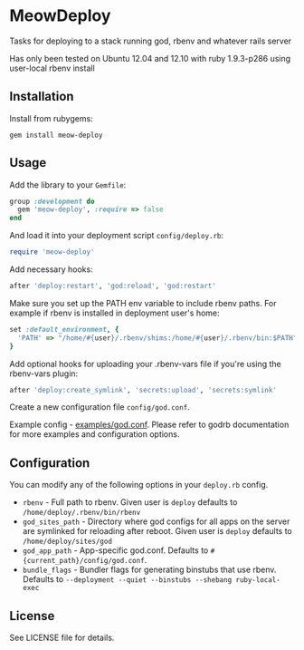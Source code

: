 # MeowDeploy

Tasks for deploying to a stack running god, rbenv and whatever rails server

Has only been tested on Ubuntu 12.04 and 12.10 with ruby 1.9.3-p286 using user-local rbenv install

## Installation

Install from rubygems:

```
gem install meow-deploy
```

## Usage

Add the library to your `Gemfile`:

```ruby
group :development do
  gem 'meow-deploy', :require => false
end
```

And load it into your deployment script `config/deploy.rb`:

```ruby
require 'meow-deploy'
```

Add necessary hooks:

```ruby
after 'deploy:restart', 'god:reload', 'god:restart'
```

Make sure you set up the PATH env variable to include rbenv paths.
For example if rbenv is installed in deployment user's home:

```ruby
set :default_environment, {
  'PATH' => "/home/#{user}/.rbenv/shims:/home/#{user}/.rbenv/bin:$PATH"
}
```

Add optional hooks for uploading your .rbenv-vars file if you're using the rbenv-vars plugin:

```ruby
after 'deploy:create_symlink', 'secrets:upload', 'secrets:symlink'
```

Create a new configuration file `config/god.conf`.

Example config - [examples/god.conf](https://github.com/krisrang/meow-deploy/blob/master/examples/god.conf).
Please refer to godrb documentation for more examples and configuration options.

## Configuration

You can modify any of the following options in your `deploy.rb` config.

- `rbenv` - Full path to rbenv. Given user is `deploy` defaults to `/home/deploy/.rbenv/bin/rbenv`
- `god_sites_path` - Directory where god configs for all apps on the server are symlinked for reloading after reboot. Given user is `deploy` defaults to `/home/deploy/sites/god`
- `god_app_path` - App-specific god.conf. Defaults to `#{current_path}/config/god.conf`.
- `bundle_flags` - Bundler flags for generating binstubs that use rbenv. Defaults to `--deployment --quiet --binstubs --shebang ruby-local-exec`
          
## License

See LICENSE file for details.
